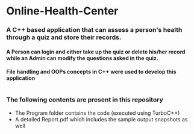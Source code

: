 # Online-Health-Center
### A C++ based application that can assess a person's health through a quiz and store their records.
#### A Person can login and either take up the quiz or delete his/her record while an Admin can modify the questions asked in the quiz.
#### File handling and OOPs concepts in C++ were used to develop this application
#
### The following contents are present in this repository
* The Program folder contains the code (executed using TurboC++)
* A detailed Report.pdf which includes the sample output snapshots as well
